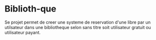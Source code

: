 # Biblioth-que

Se projet permet de creer une systeme de reservation d'une libre par un utilsateur dans une bibliotheque selon sans titre soit utilisateur gratuit ou utilisateur payant.
